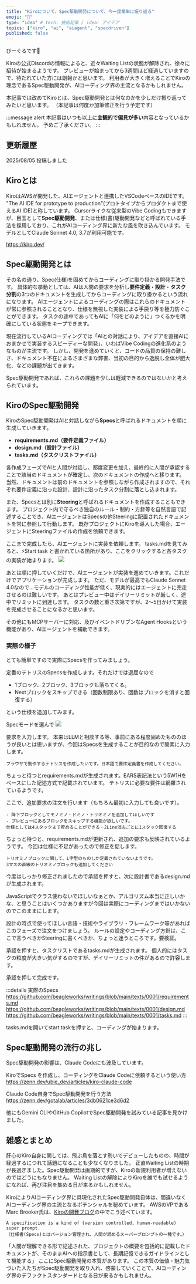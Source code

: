 ```yaml
---
title: "Kiroについて、Spec駆動開発について、今一度簡単に振り返る"
emoji: "🎉"
type: "idea" # tech: 技術記事 / idea: アイデア
topics: ["kiro", "ai", "aiagent", "specdriven"]
published: false
---
```


びーぐるです🐶

Kiroの公式Discordの情報によると、近々Waiting Listの状態が解除され、徐々に招待が始まるようです。
プレビューが始まってから3週間ほど経過していますので、待たれていた方には朗報かと思います。
利用者が大きく増えることでKiroの理念であるSpec駆動開発が、AIコーディング界の主流となるかもしれません。

本記事では改めてKiroとは、Spec駆動開発とは何なのかを少しだけ振り返ってみたいと思います。
（本記事は何度か加筆修正を行う予定です）

:::message alert
本記事はいつも以上に**主観的で偏見が多い**内容となっているかもしれません。
予めご了承ください。
:::

## 更新履歴
2025/08/05 投稿しました

## Kiroとは

KiroはAWSが開発した、AIエージェントと連携したVSCodeベースのIDEです。
"The AI IDE for prototype to production"(プロトタイプからプロダクトまで使えるAI IDE)と称しています。
Cursorライクな従来型のVibe Codingもできますが、目玉として**Spec駆動開発**、または仕様(書)駆動開発などと呼ばれている手法を採用しており、これがAIコーディング界に新たな風を吹き込んでいます。
モデルとしてClaude Sonnet 4.0, 3.7が利用可能です。

https://kiro.dev/

## Spec駆動開発とは

その名の通り、Spec(仕様)を固めてからコーディングに取り掛かる開発手法です。
具体的な挙動としては、AIは人間の要求を分析し**要件定義**・**設計**・**タスク分割**の3つのドキュメントを生成してからコーディングに取り掛かるという流れになります。
AIエージェントによるコーディングの際はこれらのドキュメントが常に参照されることとなり、仕様を無視した実装による手戻り等を極力防ぐことができます。
タスクの途中であってもAIに「何をどのように」つくるかを明確にしている状態をキープできます。

現在流行しているAIコーディングでは「AIとの対話により、アイデアを直接AIにおまかせで実装するスピーディーな開発」、いわばVibe Codingの進化系のようなものが主流です。
しかし、開発を進めていくと、コードの品質の保持の難しさ、ドキュメント不在によるさまざまな弊害、当初の目的から逸脱し全体が肥大化、などの課題が出てきます。

Spec駆動開発であれば、これらの課題を少しは軽減できるのではないかと考えられています。

## KiroのSpec駆動開発

KiroのSpec駆動開発はAIと対話しながら**Specs**と呼ばれるドキュメントを順に生成していきます。
- **requirements.md（要件定義ファイル）**
- **design.md（設計ファイル）**
- **tasks.md（タスクリストファイル）**

各作成フェーズでAIと人間が対話し、都度変更を加え、最終的に人間が承認することで該当のドキュメントが確定し、次のドキュメントの作成へと移ります。
当然、ドキュメントは前のドキュメントを参照しながら作成されますので、それぞれ要件定義に沿った設計、設計に沿ったタスク分割に落とし込まれます。

また、Specsとは別に**Steering**と呼ばれるドキュメントを作成することもできます。
プロジェクト内で守るべき独自のルール・制約・方針等を自然言語で記述することでき、AIエージェントはSpecsの他Steeringに配置されたドキュメントを常に参照して行動します。
既存プロジェクトにKiroを導入した場合、エージェントにSteeringファイルの作成を依頼できます。

ここまで完成したら、AIエージェントに実装を依頼します。
tasks.mdを見てみると、⚡️Start task と書かれている箇所があり、ここをクリックすると各タスクの実装が始まります。
![](/images/img0004.png)

あとは順に押していくだけで、AIエージェントが実装を進めていきます。これだけでアプリケーションが完成します。
ただ、モデルが最高でもClaude Sonnet 4.0なので…モデルのコーディング性能が低く、現実的にはエージェントに完走させるのは難しいです。 
あとはプレビュー中はデイリーリミットが厳しく、途中でリミットに到達します。
タスクの数と重さ次第ですが、2～5日かけて実装を完成させることになるかと思います。

その他にもMCPサーバーに対応、及びイベントドリブンなAgent Hooksという機能があり、AIエージェントを補助できます。

### 実際の様子

とても簡単ですので実際にSpecsを作ってみましょう。

定番のテトリスのSpecsを作成します。それだけでは退屈なので
- 1ブロック、2ブロック、3ブロックも落ちてくる。
- Nextブロックをスキップできる（回数制限あり、回数はブロックを消すと回復する）

という仕様を追加してみます。

Specモードを選んで
![](/images/img0005.png)

要求を入力します。
本来はLLMと相談する等、事前にある程度固めたもののほうが良いとは思いますが、今回はSpecsを生成することが目的なので簡素に入力します。

```
ブラウザで動作するテトリスを作成したいです。日本語で要件定義書を作成してください。
```

ちょっと待つとrequirements.mdが生成されます。EARS表記法という5W1Hをベースにした記述方式で記載されています。
テトリスに必要な要件は網羅されているようです。

ここで、追加要求の注文を行います（もちろん最初に入力しても良いです）。

```
- 降下ブロックとしてモノミノ・ドミノ・トリオミノを追加してほしいです
- プレビューにあるブロックをスキップする機能が欲しいです。
仕様としては4スタックまで貯めることができる・2Line消去ごとに1スタック回復する
```

ちょっと待つと、requirements.mdが更新され、追加の要求も反映されているようです。
今回は仕様に不足があったので修正を促します。

```
トリオミノブロックに関して、L字型のものしか定義されていないようです。
3マスの直線のトリオミノブロックも追加してください
```

今度はしっかり修正されましたので承認を押すと、次に設計書であるdesign.mdが生成されます。

JavaScriptでクラス使わないでほしいなぁとか、アルゴリズム本当に正しいかな、と思うことはいくつかありますが今回は実際にコーディングまではいかないのでこのままにします。

設計の時点で使ってほしい言語・技術やライブラリ・フレームワーク等があればこのフェーズで注文をつけましょう。
ルールの設定やコーディング方針は、ここで言うべきかSteeringに書くべきか、ちょっと迷うところです。要検証。

承認を押すと、タスクリストであるtasks.mdが生成されます。
個人的にはタスクの粒度が大きい気がするのですが、デイリーリミットの件があるので許容します。

承認を押して完成です。

:::details 実際のSpecs
https://github.com/beagleworks/writings/blob/main/texts/0001/requirements.md
https://github.com/beagleworks/writings/blob/main/texts/0001/design.md
https://github.com/beagleworks/writings/blob/main/texts/0001/tasks.md
:::

tasks.mdを開いてstart taskを押すと、コーディングが始まります。


## Spec駆動開発の流行の兆し

Spec駆動開発の影響は、Claude Codeにも波及しています。

KiroでSpecs を作成し、コーディングをClaude Codeに依頼するという使い方
https://zenn.dev/ubie_dev/articles/kiro-claude-code

Claude Code自身でSpec駆動開発を行う方法
https://zenn.dev/gotalab/articles/3db0621ce3d6d2

他にもGemini CLIやGitHub CopilotでSpec駆動開発を試みている記事を見かけました。

## 雑感とまとめ

肝心のKiro自身に関しては、飛ぶ鳥を落とす勢いでデビューしたものの、時間が経過するにつれて話題になることも少なくなりました。
正直Waiting Listの時期が長過ぎました。Spec駆動開発は画期的ですが、Kiroの新規利用者が増えないのではどうにもなりません。
Waiting Listの解除によりKiroを誰でも試せるようになれば、再び注目を集める日が来るかもしれません。

KiroによりAIコーディング界に具現化されたSpec駆動開発自体は、間違いなくAIコーディング界の主流となるポテンシャルを秘めています。
AWSのVPであるMarc Brooker氏は、[Kiroの開発ブログ](https://kiro.dev/blog/kiro-and-the-future-of-software-development/)の中でこう述べています。
```
A specification is a kind of (version controlled, human-readable) super prompt.
（仕様書(Specs)とはバージョン管理され、人間が読めるスーパープロンプトの一種です。）
```
「人間が理解できる形で記述された、プロジェクトの概要を包括的に記載したドキュメントが、そのままAIへの指示書として、長期記憶できるガイドラインとして機能する」
ここにSpec駆動開発の本質があります。
この本質の価値・魅力気づいた人たちがSpec駆動開発を取り入れ、啓蒙していくことで、AIコーディング界のデファクトスタンダードとなる日が来るかもしれません。
